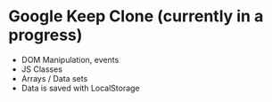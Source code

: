 # Google Keep Clone (currently in a progress)

* DOM Manipulation, events
* JS Classes
* Arrays / Data sets
* Data is saved with LocalStorage
